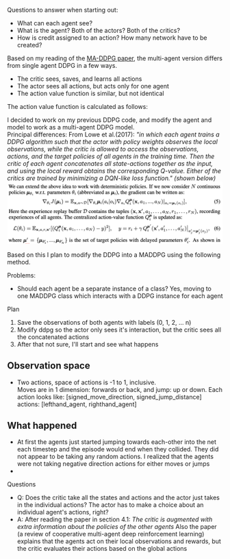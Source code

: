 Questions to answer when starting out: 
- What can each agent see? 
- What is the agent? Both of the actors? Both of the critics? 
- How is credit assigned to an action? How many network have to be created? 


Based on my reading of the <a href="https://arxiv.org/pdf/1706.02275.pdf">MA-DDPG paper</a>, the multi-agent version differs from single agent DDPG in a few ways. 

* The critic sees, saves, and learns all actions 
* The actor sees all actions, but acts only for one agent 
* The action value function is similar, but not identical 

The action value function is calculated as follows: 



I decided to work on my previous DDPG code, and modify the agent and model to work as a multi-agent DDPG model.  
Principal differences: 
From Lowe et al.(2017): <i>"in which each agent trains a DDPG algorithm such that the actor with policy weights observes the local observations, while the critic is allowed to access the observations, actions, and the target policies of all agents in the training time. Then the critic of each agent concatenates all state-actions together as the input, and using the local reward obtains the corresponding Q-value. Either of the critics are trained by minimizing a DQN-like loss function." (shown below) </i>
![Action value function for MADDPG](./media/maddpg_action_value_function.png) 

Based on this I plan to modify the DDPG into a MADDPG using the following method. 

Problems: 
- Should each agent be a separate instance of a class? Yes, moving to one MADDPG class which interacts with a DDPG instance for each agent 

Plan 
1. Save the observations of both agents with labels (0, 1, 2, ... n) 
2. Modify ddpg so the actor only sees it's interaction, but the critic sees all the concatenated actions 
3. After that not sure, I'll start and see what happens 


## Observation space
- Two actions, space of actions is -1 to 1, inclusive.  
    Moves are in 1 dimension: forwards or back, and jump: up or down. 
    Each action looks like:  [signed_move_direction, signed_jump_distance]
        actions: [lefthand_agent, righthand_agent]

## What happened 
* At first the agents just started jumping towards each-other into the net each timestep and the episode would end when they collided. They did not appear to be taking any random actions. I realized that the agents were not taking negative direction actions for either moves or jumps
* 


Questions 
- Q: Does the critic take all the states and actions and the actor just takes in the individual actions? The actor has to make a choice about an individual agent's actions, right? 
- A: After reading the paper in section 4.1: 
    <i> The critic is augmented with extra information about the policies of the other agents</i>
    Also the paper (a review of cooperative multi-agent deep reinforcement learning) explains that the agents act on their local observations and rewards, but the critic evaluates their actions based on the global actions 